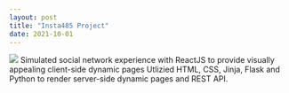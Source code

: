 ```yaml
---
layout: post
title: "Insta485 Project"
date: 2021-10-01
---
```

<img src="https://user-images.githubusercontent.com/55659935/146870860-fe703195-f668-4e50-87a5-daf1346d440a.png" border="0">
Simulated social network experience with ReactJS to provide visually appealing client-side dynamic pages
Utlizied HTML, CSS, Jinja, Flask and Python to render server-side dynamic pages and REST API.
